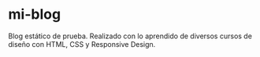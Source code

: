 # mi-blog
Blog estático de prueba. Realizado con lo aprendido de diversos cursos de diseño con HTML, CSS y Responsive Design.
